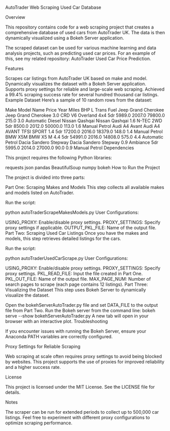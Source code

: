 AutoTrader Web Scraping Used Car Database

Overview

This repository contains code for a web scraping project that creates a comprehensive database of used cars from AutoTrader UK. The data is then dynamically visualized using a Bokeh Server application.

The scraped dataset can be used for various machine learning and data analysis projects, such as predicting used car prices. For an example of this, see my related repository: AutoTrader Used Car Price Prediction.

Features

Scrapes car listings from AutoTrader UK based on make and model.
Dynamically visualizes the dataset with a Bokeh Server application.
Supports proxy settings for reliable and large-scale web scraping.
Achieved a 99.4% scraping success rate for several hundred thousand car listings.
Example Dataset
Here’s a sample of 10 random rows from the dataset:

Make	Model	Name	Price	Year	Miles	BHP	L	Trans	Fuel
Jeep	Grand Cherokee	Jeep Grand Cherokee 3.0 CRD V6 Overland 4x4 5dr	5989.0	2007.0	79800.0	215.0	3.0	Automatic	Diesel
Nissan	Qashqai	Nissan Qashqai 1.6 N-TEC 2WD 5dr	8500.0	2012.0	50000.0	113.0	1.6	Manual	Petrol
Audi	A4 Avant	Audi A4 AVANT TFSI SPORT 1.4 5dr	17200.0	2016.0	18379.0	148.0	1.4	Manual	Petrol
BMW	X5M	BMW X5 M 4.4 5dr	54991.0	2016.0	14808.0	575.0	4.4	Automatic	Petrol
Dacia	Sandero Stepway	Dacia Sandero Stepway 0.9 Ambiance 5dr	5995.0	2014.0	27000.0	90.0	0.9	Manual	Petrol
Dependencies

This project requires the following Python libraries:

requests
json
pandas
BeautifulSoup
numpy
bokeh
How to Run the Project

The project is divided into three parts:

Part One: Scraping Makes and Models
This step collects all available makes and models listed on AutoTrader.

Run the script:

python autoTraderScrapeMakesModels.py
User Configurations:

USING_PROXY: Enable/disable proxy settings.
PROXY_SETTINGS: Specify proxy settings if applicable.
OUTPUT_PKL_FILE: Name of the output file.
Part Two: Scraping Used Car Listings
Once you have the makes and models, this step retrieves detailed listings for the cars.

Run the script:

python autoTraderUsedCarScrape.py
User Configurations:

USING_PROXY: Enable/disable proxy settings.
PROXY_SETTINGS: Specify proxy settings.
PKL_READ_FILE: Input the file created in Part One.
PKL_OUT_FILE: Name of the output file.
MAX_PAGE_NUM: Number of search pages to scrape (each page contains 12 listings).
Part Three: Visualizing the Dataset
This step uses Bokeh Server to dynamically visualize the dataset.

Open the bokehServerAutoTrader.py file and set DATA_FILE to the output file from Part Two.
Run the Bokeh server from the command line:
bokeh serve --show bokehServerAutoTrader.py
A new tab will open in your browser with an interactive plot.
Troubleshooting

If you encounter issues with running the Bokeh Server, ensure your Anaconda PATH variables are correctly configured.

Proxy Settings for Reliable Scraping

Web scraping at scale often requires proxy settings to avoid being blocked by websites. This project supports the use of proxies for improved reliability and a higher success rate.

License

This project is licensed under the MIT License. See the LICENSE file for details.

Notes

The scraper can be run for extended periods to collect up to 500,000 car listings.
Feel free to experiment with different proxy configurations to optimize scraping performance.
